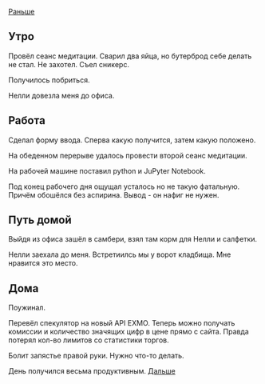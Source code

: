 [Раньше](2020.05.13.md)
## Утро
Провёл сеанс медитации.
Сварил два яйца, но бутерброд себе делать не стал. Не захотел. Съел сникерс.

Получилось побриться.

Нелли довезла меня до офиса.
## Работа
Сделал форму ввода. Сперва какую получится, затем какую положено.

На обеденном перерыве удалось провести второй сеанс медитации.

На рабочей машине поставил python и JuPyter Notebook.

Под конец рабочего дня ощущал усталось но не такую фатальную. Причём обошёлся без аспирина. Вывод - он нафиг не нужен.
## Путь домой
Выйдя из офиса зашёл в самбери, взял там корм для Нелли и салфетки.

Нелли заехала до меня. Встретиилсь мы у ворот кладбища. Мне нравится это место.
## Дома
Поужинал.

Перевёл спекулятор на новый API EXMO. Теперь можно получать комиссии и количество значящих цифр в цене прямо с сайта. Правда потерял кол-во лимитов со статистики торгов.

Болит запястье правой руки. Нужно что-то делать.

День получился весьма продуктивным.
[Дальше](2020.05.15.md)